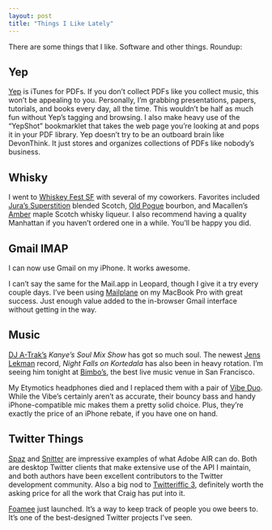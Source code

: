 ```yaml
---
layout: post
title: "Things I Like Lately"
---
```





There are some things that I like. Software and other things. Roundup:

Yep
---

[Yep](http://www.ironicsoftware.com/yep/) is iTunes for PDFs. If you don’t collect PDFs like you collect music, this won’t be appealing to you. Personally, I’m grabbing presentations, papers, tutorials, and books every day, all the time. This wouldn’t be half as much fun without Yep’s tagging and browsing. I also make heavy use of the “YepShot” bookmarklet that takes the web page you’re looking at and pops it in your PDF library. Yep doesn’t try to be an outboard brain like DevonThink. It just stores and organizes collections of PDFs like nobody’s business.

Whisky
------

I went to [Whiskey Fest SF](http://www.maltadvocate.com/whiskeyfest-sf.asp) with several of my coworkers. Favorites included [Jura’s Superstition](http://www.isleofjura.com/range/detail.cfm?contentid=33) blended Scotch, [Old Pogue](http://www.oldpogue.com/) bourbon, and Macallen’s [Amber](http://www.bevmo.com/productinfo.asp?sku=00000077313&N=168+40+4294956601&Nr=Store%3A99%2C+Store%3A99&Nr=Store%3A99&area=spirits) maple Scotch whisky liqueur. I also recommend having a quality Manhattan if you haven’t ordered one in a while. You’ll be happy you did.

Gmail IMAP
----------

I can now use Gmail on my iPhone. It works awesome.

I can’t say the same for the Mail.app in Leopard, though I give it a try every couple days. I’ve been using [Mailplane]() on my MacBook Pro with great success. Just enough value added to the in-browser Gmail interface without getting in the way.

Music
-----

[DJ A-Trak’s](www.djatrak.com) *Kanye’s Soul Mix Show* has got so much soul. The newest [Jens Lekman](http://www.jenslekman.com/) record, *Night Falls on Kortedala* has also been in heavy rotation. I’m seeing him tonight at [Bimbo’s](http://www.bimbos365club.com/), the best live music venue in San Francisco.

My Etymotics headphones died and I replaced them with a pair of [Vibe Duo](http://www.v-moda.com/collection/modaphones/vibe%20duo.aspxs). While the Vibe’s certainly aren’t as accurate, their bouncy bass and handy iPhone-compatible mic makes them a pretty solid choice. Plus, they’re exactly the price of an iPhone rebate, if you have one on hand.

Twitter Things
--------------

[Spaz](http://funkatron.com/spaz) and [Snitter](http://snook.ca/snitter/) are impressive examples of what Adobe AIR can do. Both are desktop Twitter clients that make extensive use of the API I maintain, and both authors have been excellent contributors to the Twitter development community. Also a big nod to [Twitteriffic 3](http://iconfactory.com/software/twitterrific), definitely worth the asking price for all the work that Craig has put into it.

[Foamee](http://www.foamee.com/) just launched. It’s a way to keep track of people you owe beers to. It’s one of the best-designed Twitter projects I’ve seen.
